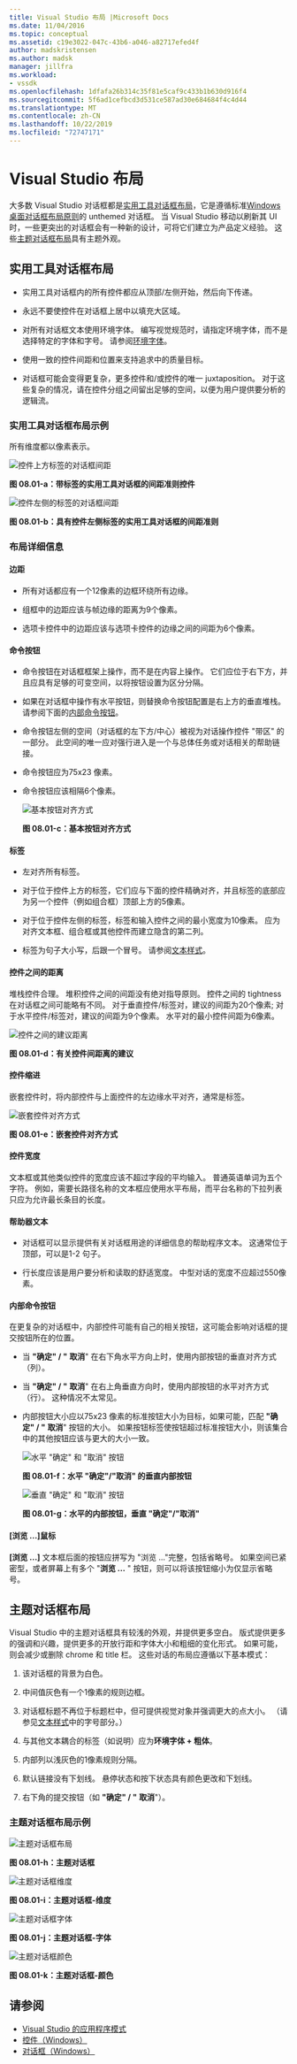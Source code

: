 ```yaml
---
title: Visual Studio 布局 |Microsoft Docs
ms.date: 11/04/2016
ms.topic: conceptual
ms.assetid: c19e3022-047c-43b6-a046-a82717efed4f
author: madskristensen
ms.author: madsk
manager: jillfra
ms.workload:
- vssdk
ms.openlocfilehash: 1dfafa26b314c35f81e5caf9c433b1b630d916f4
ms.sourcegitcommit: 5f6ad1cefbcd3d531ce587ad30e684684f4c4d44
ms.translationtype: MT
ms.contentlocale: zh-CN
ms.lasthandoff: 10/22/2019
ms.locfileid: "72747171"
---
```

# <a name="layout-for-visual-studio"></a>Visual Studio 布局
大多数 Visual Studio 对话框都是[实用工具对话框布局](../../extensibility/ux-guidelines/layout-for-visual-studio.md#BKMK_UtilityDialogLayout)，它是遵循标准[Windows 桌面对话框布局原则](/windows/desktop/uxguide/win-dialog-box)的 unthemed 对话框。 当 Visual Studio 移动以刷新其 UI 时，一些更突出的对话框会有一种新的设计，可将它们建立为产品定义经验。 这些[主题对话框布局](../../extensibility/ux-guidelines/layout-for-visual-studio.md#BKMK_ThemedDialogLayout)具有主题外观。

## <a name="BKMK_UtilityDialogLayout"></a>实用工具对话框布局

- 实用工具对话框内的所有控件都应从顶部/左侧开始，然后向下传递。

- 永远不要使控件在对话框上居中以填充大区域。

- 对所有对话框文本使用环境字体。 编写视觉规范时，请指定环境字体，而不是选择特定的字体和字号。 请参阅[环境字体](../../extensibility/ux-guidelines/fonts-and-formatting-for-visual-studio.md#BKMK_TheEnvironmentFont)。

- 使用一致的控件间距和位置来支持追求中的质量目标。

- 对话框可能会变得更复杂，更多控件和/或控件的唯一 juxtaposition。 对于这些复杂的情况，请在控件分组之间留出足够的空间，以便为用户提供要分析的逻辑流。

### <a name="utility-dialog-layout-examples"></a>实用工具对话框布局示例
 所有维度都以像素表示。

 ![控件上方标签的对话框间距](../../extensibility/ux-guidelines/media/0801-a_utilityspacingabove.png "0801-a_UtilitySpacingAbove")

 **图 08.01-a：带标签的实用工具对话框的间距准则控件**

 ![控件左侧的标签的对话框间距](../../extensibility/ux-guidelines/media/0801-b_utilityspacingleft.png "0801-b_UtilitySpacingLeft")

 **图 08.01-b：具有控件左侧标签的实用工具对话框的间距准则**

### <a name="layout-details"></a>布局详细信息

#### <a name="margins"></a>边距

- 所有对话都应有一个12像素的边框环绕所有边缘。

- 组框中的边距应该与帧边缘的距离为9个像素。

- 选项卡控件中的边距应该与选项卡控件的边缘之间的间距为6个像素。

#### <a name="command-buttons"></a>命令按钮

- 命令按钮在对话框框架上操作，而不是在内容上操作。 它们应位于右下方，并且应具有足够的可变空间，以将按钮设置为区分分隔。

- 如果在对话框中操作有水平按钮，则替换命令按钮配置是右上方的垂直堆栈。 请参阅下面的[内部命令按钮](../../extensibility/ux-guidelines/layout-for-visual-studio.md#BKMK_InteriorCommandButtons)。

- 命令按钮左侧的空间（对话框的左下方/中心）被视为对话操作控件 "带区" 的一部分。 此空间的唯一应对强行进入是一个与总体任务或对话相关的帮助链接。

- 命令按钮应为75x23 像素。

- 命令按钮应该相隔6个像素。

  ![基本按钮对齐方式](../../extensibility/ux-guidelines/media/0801-c_buttonalign.png "0801-c_ButtonAlign")

  **图 08.01-c：基本按钮对齐方式**

#### <a name="labels"></a>标签

- 左对齐所有标签。

- 对于位于控件上方的标签，它们应与下面的控件精确对齐，并且标签的底部应为另一个控件（例如组合框）顶部上方的5像素。

- 对于位于控件左侧的标签，标签和输入控件之间的最小宽度为10像素。 应为对齐文本框、组合框或其他控件而建立隐含的第二列。

- 标签为句子大小写，后跟一个冒号。 请参阅[文本样式](../../extensibility/ux-guidelines/fonts-and-formatting-for-visual-studio.md#BKMK_TextStyle)。

#### <a name="distance-between-controls"></a>控件之间的距离
 堆栈控件合理。 堆积控件之间的间距没有绝对指导原则。 控件之间的 tightness 在对话框之间可能略有不同。 对于垂直控件/标签对，建议的间距为20个像素; 对于水平控件/标签对，建议的间距为9个像素。 水平对的最小控件间距为6像素。

 ![控件之间的建议距离](../../extensibility/ux-guidelines/media/0801-d_controldistance.png "0801-d_ControlDistance")

 **图 08.01-d：有关控件间距离的建议**

#### <a name="control-indentation"></a>控件缩进
 嵌套控件时，将内部控件与上面控件的左边缘水平对齐，通常是标签。

 ![嵌套控件对齐方式](../../extensibility/ux-guidelines/media/0801-e_controlalign.png "0801-e_ControlAlign")

 **图 08.01-e：嵌套控件对齐方式**

#### <a name="control-width"></a>控件宽度
 文本框或其他类似控件的宽度应该不超过字段的平均输入。 普通英语单词为五个字符。 例如，需要长路径名称的文本框应使用水平布局，而平台名称的下拉列表只应为允许最长条目的长度。

#### <a name="helper-text"></a>帮助器文本

- 对话框可以显示提供有关对话框用途的详细信息的帮助程序文本。 这通常位于顶部，可以是1-2 句子。

- 行长度应该是用户要分析和读取的舒适宽度。 中型对话的宽度不应超过550像素。

#### <a name="BKMK_InteriorCommandButtons"></a>内部命令按钮
 在更复杂的对话框中，内部控件可能有自己的相关按钮，这可能会影响对话框的提交按钮所在的位置。

- 当 **"确定" / "** **取消**" 在右下角水平方向上时，使用内部按钮的垂直对齐方式（列）。

- 当 **"确定" / "** **取消**" 在右上角垂直方向时，使用内部按钮的水平对齐方式（行）。 这种情况不太常见。

- 内部按钮大小应以75x23 像素的标准按钮大小为目标，如果可能，匹配 **"确定" / "** **取消**" 按钮的大小。 如果按钮标签使按钮超过标准按钮大小，则该集合中的其他按钮应该与更大的大小一致。

  ![水平 "确定" 和 "取消" 按钮](../../extensibility/ux-guidelines/media/0801-f_horizokcan.png "0801-f_HorizOKCan")

  **图 08.01-f：水平 "确定"/"取消" 的垂直内部按钮**

  ![垂直 "确定" 和 "取消" 按钮](../../extensibility/ux-guidelines/media/0801-g_vertokcan.png "0801-g_VertOKCan")

  **图 08.01-g：水平的内部按钮，垂直 "确定"/"取消"**

#### <a name="browse-button"></a>[浏览 ...]鼠标
 **[浏览 ...]** 文本框后面的按钮应拼写为 "浏览 ..."完整，包括省略号。 如果空间已紧密型，或者屏幕上有多个 "**浏览 ...** " 按钮，则可以将该按钮缩小为仅显示省略号。

## <a name="BKMK_ThemedDialogLayout"></a>主题对话框布局
 Visual Studio 中的主题对话框具有较浅的外观，并提供更多空白。 版式提供更多的强调和兴趣，提供更多的开放行距和字体大小和粗细的变化形式。 如果可能，则会减少或删除 chrome 和 title 栏。 这些对话的布局应遵循以下基本模式：

1. 该对话框的背景为白色。

2. 中间值灰色有一个1像素的规则边框。

3. 对话框标题不再位于标题栏中，但可提供视觉对象并强调更大的点大小。 （请参见[文本样式](../../extensibility/ux-guidelines/fonts-and-formatting-for-visual-studio.md#BKMK_TextStyle)中的字号部分。）

4. 与其他文本耦合的标签（如说明）应为**环境字体 + 粗体**。

5. 内部列以浅灰色的1像素规则分隔。

6. 默认链接没有下划线。 悬停状态和按下状态具有颜色更改和下划线。

7. 右下角的提交按钮（如 **"确定" / "** **取消**"）。

### <a name="themed-dialog-layout-examples"></a>主题对话框布局示例
 ![主题对话框布局](../../extensibility/ux-guidelines/media/0801-h_themeddialog.png "0801-h_ThemedDialog")

 **图 08.01-h：主题对话框**

 ![主题对话框维度](../../extensibility/ux-guidelines/media/0801-i_themeddialogdimensions.png "0801-i_ThemedDialogDimensions")

 **图 08.01-i：主题对话框-维度**

 ![主题对话框字体](../../extensibility/ux-guidelines/media/0801-j_themeddialogfonts.png "0801-j_ThemedDialogFonts")

 **图 08.01-j：主题对话框-字体**

 ![主题对话框颜色](../../extensibility/ux-guidelines/media/0801-k_themeddialogcolors.png "0801-k_ThemedDialogColors")

 **图 08.01-k：主题对话框-颜色**

## <a name="see-also"></a>请参阅
- [Visual Studio 的应用程序模式](../../extensibility/ux-guidelines/application-patterns-for-visual-studio.md)
- [控件（Windows）](/windows/desktop/uxguide/controls)
- [对话框（Windows）](/windows/desktop/uxguide/win-dialog-box)